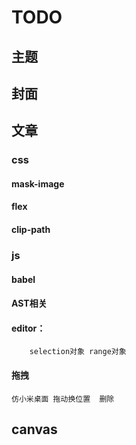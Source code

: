 # TODO

## 主题
## 封面


## 文章

### css 

#### mask-image	
#### flex 
#### clip-path


### js
#### babel
#### AST相关
#### editor：
		selection对象 range对象
#### 拖拽
	仿小米桌面 拖动换位置  删除


## canvas
